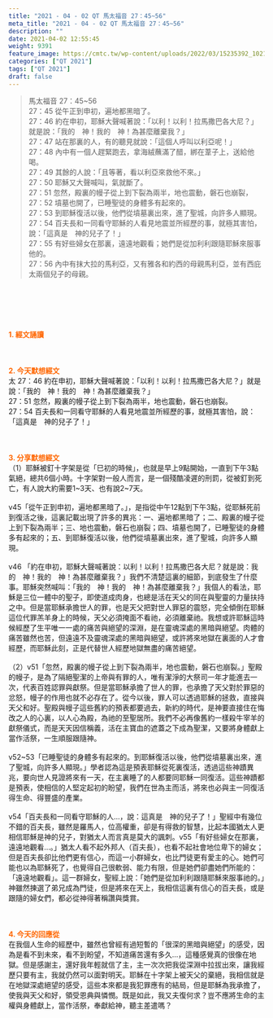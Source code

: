 ```yaml
---
title: "2021 - 04 - 02 QT 馬太福音 27：45~56"
meta_title: "2021 - 04 - 02 QT 馬太福音 27：45~56"
description: ""
date: 2021-04-02 12:55:45
weight: 9391
feature_image: https://cmtc.tw/wp-content/uploads/2022/03/15235392_10211799862337740_180693556567566654_o-1.webp
categories: ["QT 2021"]
tags: ["QT 2021"]
draft: false
---
```


<blockquote>馬太福音 27：45~56<br />
27：45 從午正到申初，遍地都黑暗了。<br />
27：46 約在申初，耶穌大聲喊著說：「以利！以利！拉馬撒巴各大尼？」就是說：「我的　神！我的　神！為甚麼離棄我？」<br />
27：47 站在那裏的人，有的聽見就說：「這個人呼叫以利亞呢！」<br />
27：48 內中有一個人趕緊跑去，拿海絨蘸滿了醋，綁在葦子上，送給他喝。<br />
27：49 其餘的人說：「且等著，看以利亞來救他不來。」<br />
27：50 耶穌又大聲喊叫，氣就斷了。<br />
27：51 忽然，殿裏的幔子從上到下裂為兩半，地也震動，磐石也崩裂，<br />
27：52 墳墓也開了，已睡聖徒的身體多有起來的。<br />
27：53 到耶穌復活以後，他們從墳墓裏出來，進了聖城，向許多人顯現。<br />
27：54 百夫長和一同看守耶穌的人看見地震並所經歷的事，就極其害怕，說：「這真是　神的兒子了！」<br />
27：55 有好些婦女在那裏，遠遠地觀看；她們是從加利利跟隨耶穌來服事他的。<br />
27：56 內中有抹大拉的馬利亞，又有雅各和約西的母親馬利亞，並有西庇太兩個兒子的母親。</blockquote><br />
&nbsp;<br />
<br />
&nbsp;<br />
<br />
<span style="color: #ff6600;"><strong>1. </strong><strong>經文誦讀</strong></span><br />
<br />
<span style="color: #ff6600;"><strong> </strong></span><br />
<br />
<span style="color: #ff6600;"><strong>2. 今天默想</strong><strong>經文<br />
</strong></span>太 27：46 約在申初，耶穌大聲喊著說：「以利！以利！拉馬撒巴各大尼？」就是說：「我的　神！我的　神！為甚麼離棄我？」<br />
27：51 忽然，殿裏的幔子從上到下裂為兩半，地也震動，磐石也崩裂。<br />
27：54 百夫長和一同看守耶穌的人看見地震並所經歷的事，就極其害怕，說：「這真是　神的兒子了！」<br />
<br />
&nbsp;<br />
<br />
<span style="color: #ff6600;"><strong>3. 分享默想經文<br />
</strong></span>（1）耶穌被釘十字架是從「巳初的時候」，也就是早上9點開始，一直到下午3點氣絕，總共6個小時。十字架對一般人而言，是一個殘酷凌遲的刑罰，從被釘到死亡，有人說大約需要1~3天、也有說2~7天。<br />
<br />
v45「從午正到申初，遍地都黑暗了。」，是指從中午12點到下午3點，從耶穌死前到復活之後，這裏記載出現了許多的異兆：一、遍地都黑暗了；二、殿裏的幔子從上到下裂為兩半；三、地也震動，磐石也崩裂；四、墳墓也開了，已睡聖徒的身體多有起來的；五、到耶穌復活以後，他們從墳墓裏出來，進了聖城，向許多人顯現。<br />
<br />
v46 「約在申初，耶穌大聲喊著說：以利！以利！拉馬撒巴各大尼？就是說：我的　神！我的　神！為甚麼離棄我？」我們不清楚這裏的細節，到底發生了什麼事。耶穌突然喊叫：「我的　神！我的　神！為甚麼離棄我？」我個人的看法，耶穌是三位一體中的聖子，即使道成肉身，也總是活在天父的同在與聖靈的力量扶持之中。但是當耶穌承擔世人的罪，也是天父把對世人罪惡的震怒，完全傾倒在耶穌這位代罪羔羊身上的時候，天父必須掩面不看祂，必須離棄祂。我想或許耶穌這時候經歷了生平唯一一處的痛苦與絕望的深淵，是在靈魂深處的黑暗與絕望。肉體的痛苦雖然也苦，但遠遠不及靈魂深處的黑暗與絕望，或許將來地獄在裏面的人才會經歷，而耶穌此刻，正是代替世人經歷地獄無盡的痛苦絕望。<br />
<br />
（2）v51「忽然，殿裏的幔子從上到下裂為兩半，地也震動，磐石也崩裂。」聖殿的幔子，是為了隔絕聖潔的上帝與有罪的人，唯有潔淨的大祭司一年才能進去一次，代表百姓認罪與獻祭。但是當耶穌承擔了世人的罪，也承擔了天父對於罪惡的忿怒，幔子的作用也就不必存在了。從今以後，罪人可以透過耶穌的拯救，直接與天父和好。聖殿與幔子這些舊約的預表都要過去，新約的時代，是神要直接住在悔改之人的心裏，以人心為殿，為祂的至聖居所。我們不必再像舊約一樣殺牛宰羊的獻祭儀式，而是天天因信稱義，活在主寶血的遮蓋之下成為聖潔，又要將身體獻上當作活祭，一生順服跟隨神。<br />
<br />
v52~53「已睡聖徒的身體多有起來的。到耶穌復活以後，他們從墳墓裏出來，進了聖城，向許多人顯現。」學者認為這是預表耶穌從死裏復活，透過這些神蹟異兆，要向世人見證將來有一天，在主裏睡了的人都要同耶穌一同復活。這些神蹟都是預表，使相信的人堅定起初的盼望，我們在世為主而活，將來也必與主一同復活得生命、得豐盛的產業。<br />
<br />
v54「百夫長和一同看守耶穌的人…，說：這真是　神的兒子了！」聖經中有幾位不錯的百夫長，雖然是羅馬人，位高權重，卻是有得救的智慧，比起本國猶太人更相信耶穌是神的兒子，對猶太人而言真是莫大的諷刺。v55「有好些婦女在那裏，遠遠地觀看…。」猶太人看不起外邦人（百夫長），也看不起社會地位卑下的婦女；但是百夫長卻比他們更有信心，而這一小群婦女，也比門徒更有愛主的心。她們可能也以為耶穌死了，也覺得自己很軟弱、能力有限，但是她們卻盡她們所能的：「遠遠地觀看」。這一群婦女，聖經上說：「她們是從加利利跟隨耶穌來服事祂的。」神雖然揀選了弟兄成為門徒，但是將來在天上，我相信這裏有信心的百夫長，或是跟隨的婦女們，都必從神得著稱讚與獎賞。<br />
<br />
&nbsp;<br />
<br />
<span style="color: #ff6600;"><strong>4. 今天的回應從<br />
</strong></span>在我個人生命的經歷中，雖然也曾經有過短暫的「很深的黑暗與絕望」的感受，因為是看不到未來，看不到盼望，不知道痛苦還有多久…，這種感覺真的很像在地獄。但是感謝主，還好我年輕就信了主，主一次次把我從深淵中拉拔出來，讓我經歷只要有主，我就仍然可以面對明天。耶穌在十字架上被天父的棄絕，我相信就是在地獄深處絕望的感受，這些本來都是我犯罪應有的結局，但是耶穌為我承擔了，使我與天父和好，領受恩典與憐憫。既是如此，我又夫復何求？豈不應將生命的主權與身體獻上，當作活祭，奉獻給神，聽主差遣嗎？<br />
<br />
&nbsp;<br />
<br />
<span style="color: #ff6600;"><strong> </strong></span><br />
<br />
&nbsp;
        